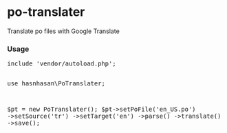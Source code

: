 # po-translater
Translate po files with Google Translate

<h3>Usage</h3>
<pre>
include 'vendor/autoload.php';

use hasnhasan\PoTranslater;

$pt = new PoTranslater();
$pt->setPoFile('en_US.po')
	->setSource('tr')
	->setTarget('en')
	->parse()
	->translate()
	->save();

</pre>
